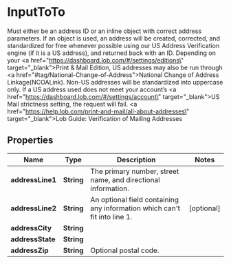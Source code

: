 

# InputToTo

Must either be an address ID or an inline object with correct address parameters. If an object is used, an address will be created, corrected, and standardized for free whenever possible using our US Address Verification engine (if it is a US address), and returned back with an ID. Depending on your <a href=\"https://dashboard.lob.com/#/settings/editions\" target=\"_blank\">Print & Mail Edition</a>, US addresses may also be run through <a href=\"#tag/National-Change-of-Address\">National Change of Address Linkage(NCOALink)</a>. Non-US addresses will be standardized into uppercase only. If a US address used does not meet your account’s <a href=\"https://dashboard.lob.com/#/settings/account\" target=\"_blank\">US Mail strictness setting</a>, the request will fail. <a href=\"https://help.lob.com/print-and-mail/all-about-addresses\" target=\"_blank\">Lob Guide: Verification of Mailing Addresses</a>

## Properties

| Name | Type | Description | Notes |
|------------ | ------------- | ------------- | -------------|
|**addressLine1** | **String** | The primary number, street name, and directional information. |  |
|**addressLine2** | **String** | An optional field containing any information which can&#39;t fit into line 1. |  [optional] |
|**addressCity** | **String** |  |  |
|**addressState** | **String** |  |  |
|**addressZip** | **String** | Optional postal code. |  |



